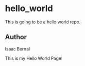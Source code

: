 # hello_world
This is going to be a hello world repo.

## Author

Isaac Bernal

This is my Hello World Page!
